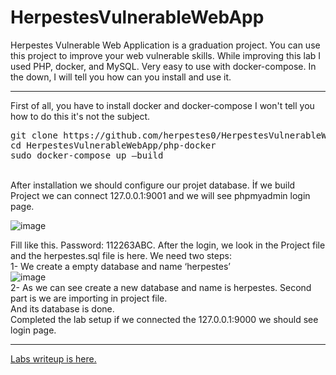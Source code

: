 # HerpestesVulnerableWebApp

Herpestes Vulnerable Web Application is a graduation project. You can use this project to improve your web vulnerable skills. While improving this lab I used PHP, docker, and MySQL. Very easy to use with docker-compose. In the down, I will tell you how can you install and use it.<br><hr>
First of all, you have to install docker and docker-compose I won't tell you how to do this it's not the subject.
<pre>
git clone https://github.com/herpestes0/HerpestesVulnerableWebApp.git
cd HerpestesVulnerableWebApp/php-docker
sudo docker-compose up –build
</pre>
<br>
After installation we should configure our projet database. İf we build Project we can connect 127.0.0.1:9001 and we will see phpmyadmin login page.	<br>

![image](https://github.com/herpestes0/HerpestesVulnerableWebApp/blob/main/img/db_login.png?raw=true)
<br>

Fill like this. Password: 112263ABC. After the login, we look in the Project file and the herpestes.sql file is here. We need two steps:<br>
1-	We create a empty database and name ‘herpestes’
<br>
![image](https://github.com/herpestes0/HerpestesVulnerableWebApp/blob/main/img/db_import.png?raw=true)
<br>
2-	As we can see create a new database and name is herpestes. Second part is we are importing in project file.<br>
And its database is done.<br>
Completed the lab setup if we connected the 127.0.0.1:9000 we should see login page.<br><hr>
<a href="https://github.com/herpestes0/herpestes0.github.io/tree/main/writeup">Labs writeup is here.</a>
